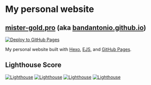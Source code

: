 # My personal website

## [mister-gold.pro](mister-gold.pro) (aka [bandantonio.github.io](bandantonio.github.io))

[![Deploy to GitHub Pages](https://github.com/bandantonio/bandantonio.github.io/actions/workflows/deploy.yml/badge.svg)](https://github.com/bandantonio/bandantonio.github.io/actions/workflows/deploy.yml)

My personal website built with [Hexo](https://hexo.io), [EJS](https://ejs.co), and [GitHub Pages](https://pages.github.com).

## Lighthouse Score

[![Lighthouse](https://img.shields.io/badge/-Performance:100-white?style=flat&logo=Lighthouse&logoColor=red)](https://mister-gold.pro)
[![Lighthouse](https://img.shields.io/badge/-Accessibility:100-white?style=flat&logo=Lighthouse&logoColor=red)](https://mister-gold.pro)
[![Lighthouse](https://img.shields.io/badge/-Best%20Practices:100-white?style=flat&logo=Lighthouse&logoColor=red)](https://mister-gold.pro)
[![Lighthouse](https://img.shields.io/badge/-SEO:100-white?style=flat&logo=Lighthouse&logoColor=red)](https://mister-gold.pro)
